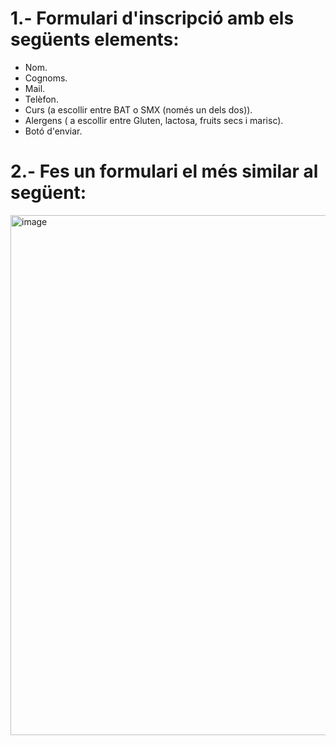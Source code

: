 # 1.- Formulari d'inscripció amb els següents elements:
- Nom.
- Cognoms.
- Mail.
- Telèfon.
- Curs (a escollir entre BAT o SMX (només un dels dos)).
- Alergens ( a escollir entre Gluten, lactosa, fruits secs i marisc).
- Botó d'enviar.

# 2.- Fes un formulari el més similar al següent:

<img width="1046" height="832" alt="image" src="https://github.com/user-attachments/assets/102a98ab-224a-4062-9716-1e74a7ee1e23" />
